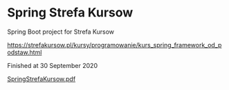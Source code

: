 # Spring Strefa Kursow
Spring Boot project for Strefa Kursow

https://strefakursow.pl/kursy/programowanie/kurs_spring_framework_od_podstaw.html

Finished at 30 September 2020

[SpringStrefaKursow.pdf](https://github.com/mikolajmorski/SpringStrefaKursow/files/13188194/SpringStrefaKursow.pdf)
